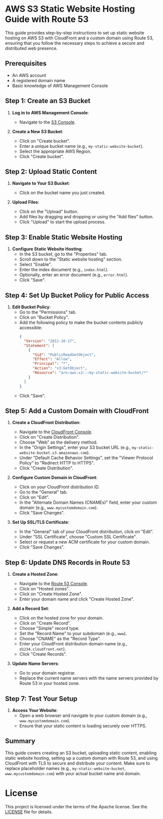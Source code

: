 # AWS S3 Static Website Hosting Guide with Route 53

This guide provides step-by-step instructions to set up static website hosting on AWS S3 with CloudFront and a custom domain using Route 53, ensuring that you follow the necessary steps to achieve a secure and distributed web presence.

## Prerequisites
- An AWS account
- A registered domain name
- Basic knowledge of AWS Management Console

## Step 1: Create an S3 Bucket

1. **Log in to AWS Management Console**:
   - Navigate to the [S3 Console](https://console.aws.amazon.com/s3/).

2. **Create a New S3 Bucket**:
   - Click on "Create bucket".
   - Enter a unique bucket name (e.g., `my-static-website-bucket`).
   - Select the appropriate AWS Region.
   - Click "Create bucket".

## Step 2: Upload Static Content

1. **Navigate to Your S3 Bucket**:
   - Click on the bucket name you just created.

2. **Upload Files**:
   - Click on the "Upload" button.
   - Add files by dragging and dropping or using the "Add files" button.
   - Click "Upload" to start the upload process.

## Step 3: Enable Static Website Hosting

1. **Configure Static Website Hosting**:
   - In the S3 bucket, go to the "Properties" tab.
   - Scroll down to the "Static website hosting" section.
   - Select "Enable".
   - Enter the index document (e.g., `index.html`).
   - Optionally, enter an error document (e.g., `error.html`).
   - Click "Save".

## Step 4: Set Up Bucket Policy for Public Access

1. **Edit Bucket Policy**:
   - Go to the "Permissions" tab.
   - Click on "Bucket Policy".
   - Add the following policy to make the bucket contents publicly accessible:
     ```json
     {
       "Version": "2012-10-17",
       "Statement": [
         {
           "Sid": "PublicReadGetObject",
           "Effect": "Allow",
           "Principal": "*",
           "Action": "s3:GetObject",
           "Resource": "arn:aws:s3:::my-static-website-bucket/*"
         }
       ]
     }
     ```
   - Click "Save".

## Step 5: Add a Custom Domain with CloudFront

1. **Create a CloudFront Distribution**:
   - Navigate to the [CloudFront Console](https://console.aws.amazon.com/cloudfront/).
   - Click on "Create Distribution".
   - Choose "Web" as the delivery method.
   - In the "Origin Settings", enter your S3 bucket URL (e.g., `my-static-website-bucket.s3.amazonaws.com`).
   - Under "Default Cache Behavior Settings", set the "Viewer Protocol Policy" to "Redirect HTTP to HTTPS".
   - Click "Create Distribution".

2. **Configure Custom Domain in CloudFront**:
   - Click on your CloudFront distribution ID.
   - Go to the "General" tab.
   - Click on "Edit".
   - In the "Alternate Domain Names (CNAMEs)" field, enter your custom domain (e.g., `www.mycustomdomain.com`).
   - Click "Save Changes".

3. **Set Up SSL/TLS Certificate**:
   - In the "General" tab of your CloudFront distribution, click on "Edit".
   - Under "SSL Certificate", choose "Custom SSL Certificate".
   - Select or request a new ACM certificate for your custom domain.
   - Click "Save Changes".

## Step 6: Update DNS Records in Route 53

1. **Create a Hosted Zone**:
   - Navigate to the [Route 53 Console](https://console.aws.amazon.com/route53/).
   - Click on "Hosted zones".
   - Click on "Create Hosted Zone".
   - Enter your domain name and click "Create Hosted Zone".

2. **Add a Record Set**:
   - Click on the hosted zone for your domain.
   - Click on "Create Record".
   - Choose "Simple" record type.
   - Set the "Record Name" to your subdomain (e.g., `www`).
   - Choose "CNAME" as the "Record Type".
   - Enter your CloudFront distribution domain name (e.g., `d1234.cloudfront.net`).
   - Click "Create Records".

3. **Update Name Servers**:
   - Go to your domain registrar.
   - Replace the current name servers with the name servers provided by Route 53 in your hosted zone.

## Step 7: Test Your Setup

1. **Access Your Website**:
   - Open a web browser and navigate to your custom domain (e.g., `www.mycustomdomain.com`).
   - Ensure that your static content is loading securely over HTTPS.

## Summary

This guide covers creating an S3 bucket, uploading static content, enabling static website hosting, setting up a custom domain with Route 53, and using CloudFront with TLS to secure and distribute your content. Make sure to replace placeholder names (e.g., `my-static-website-bucket`, `www.mycustomdomain.com`) with your actual bucket name and domain.

# License

This project is licensed under the terms of the Apache license. See the [LICENSE](./LICENSE) file for details.
